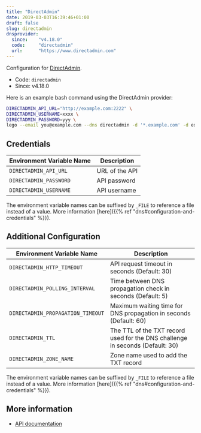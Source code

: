 ```yaml
---
title: "DirectAdmin"
date: 2019-03-03T16:39:46+01:00
draft: false
slug: directadmin
dnsprovider:
  since:    "v4.18.0"
  code:     "directadmin"
  url:      "https://www.directadmin.com"
---
```


<!-- THIS DOCUMENTATION IS AUTO-GENERATED. PLEASE DO NOT EDIT. -->
<!-- providers/dns/directadmin/directadmin.toml -->
<!-- THIS DOCUMENTATION IS AUTO-GENERATED. PLEASE DO NOT EDIT. -->


Configuration for [DirectAdmin](https://www.directadmin.com).


<!--more-->

- Code: `directadmin`
- Since: v4.18.0


Here is an example bash command using the DirectAdmin provider:

```bash
DIRECTADMIN_API_URL="http://example.com:2222" \
DIRECTADMIN_USERNAME=xxxx \
DIRECTADMIN_PASSWORD=yyy \
lego --email you@example.com --dns directadmin -d '*.example.com' -d example.com run
```




## Credentials

| Environment Variable Name | Description |
|-----------------------|-------------|
| `DIRECTADMIN_API_URL` | URL of the API |
| `DIRECTADMIN_PASSWORD` | API password |
| `DIRECTADMIN_USERNAME` | API username |

The environment variable names can be suffixed by `_FILE` to reference a file instead of a value.
More information [here]({{% ref "dns#configuration-and-credentials" %}}).


## Additional Configuration

| Environment Variable Name | Description |
|--------------------------------|-------------|
| `DIRECTADMIN_HTTP_TIMEOUT` | API request timeout in seconds (Default: 30) |
| `DIRECTADMIN_POLLING_INTERVAL` | Time between DNS propagation check in seconds (Default: 5) |
| `DIRECTADMIN_PROPAGATION_TIMEOUT` | Maximum waiting time for DNS propagation in seconds (Default: 60) |
| `DIRECTADMIN_TTL` | The TTL of the TXT record used for the DNS challenge in seconds (Default: 30) |
| `DIRECTADMIN_ZONE_NAME` | Zone name used to add the TXT record |

The environment variable names can be suffixed by `_FILE` to reference a file instead of a value.
More information [here]({{% ref "dns#configuration-and-credentials" %}}).




## More information

- [API documentation](https://www.directadmin.com/api.php)

<!-- THIS DOCUMENTATION IS AUTO-GENERATED. PLEASE DO NOT EDIT. -->
<!-- providers/dns/directadmin/directadmin.toml -->
<!-- THIS DOCUMENTATION IS AUTO-GENERATED. PLEASE DO NOT EDIT. -->

